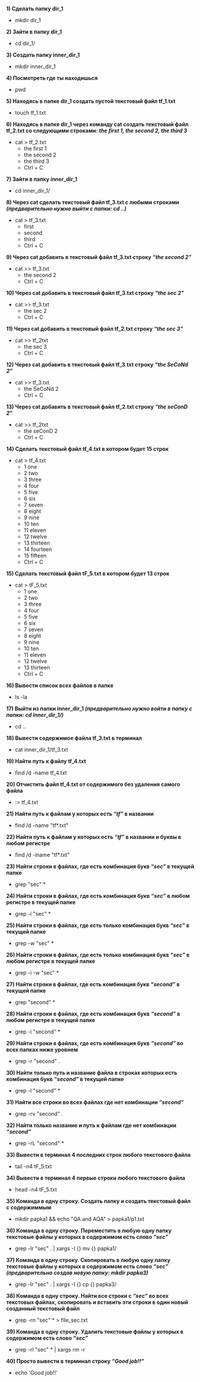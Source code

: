 **1) Сделать папку dir_1**
 - mkdir dir_1

**2) Зайти в папку dir_1**
- cd dir_1/

**3) Создать папку inner_dir_1**
- mkdir inner_dir_1

**4) Посмотреть где ты находишься**
- pwd

**5) Находясь в папке dir_1 создать пустой текстовый файл tf_1.txt**
- touch tf_1.txt

**6) Находясь в папке dir_1 через команду cat создать текстовый файл tf_2.txt со следующими строками: *the first 1, the second 2, the third 3***
- cat > tf_2.txt
  - the first 1
  - the second 2
  - the third 3
  - Ctrl + C

**7) Зайти в папку inner_dir_1**
- cd inner_dir_1/

**8) Через cat сделать текстовый файл tf_3.txt c любыми строками *(предварительно нужно выйти с папки: cd ..)***
- cat > tf_3.txt
  - first
  - second
  - third 
  - Ctrl + C

**9) Через cat добавить в текстовый файл tf_3.txt строку *“the second 2”***
- cat >> tf_3.txt
  - the second 2
  - Ctrl + C

**10) Через cat добавить в текстовый файл tf_3.txt строку *“the sec 2”***
- cat >> tf_3.txt
  - the sec 2
  - Ctrl + C

**11) Через cat добавить в текстовый файл tf_2.txt строку *“the sec 3”***
- cat >> tf_2txt
  - the sec 3
  - Ctrl + C

**12) Через cat добавить в текстовый файл tf_3.txt строку *“the SeCoNd 2”***
- cat >> tf_3.txt
  - the SeCoNd 2
  - Ctrl + C

**13) Через cat добавить в текстовый файл tf_2.txt строку *“the seConD 2”***
- cat >> tf_2txt
  - the seConD 2
  - Ctrl + C

**14) Сделать текстовый файл tf_4.txt в котором будет 15 строк** 
- cat > tf_4.txt
  - 1 one
  - 2 two
  - 3 three
  - 4 four
  - 5 five
  - 6 six
  - 7 seven
  - 8 eight
  - 9 nine
  - 10 ten
  - 11 eleven
  - 12 twelve
  - 13 thirteen
  - 14 fourteen
  - 15 fifteen
  - Ctrl + C

**15) Сделать текстовый файл tF_5.txt в котором будет 13 строк**
- cat > tF_5.txt
  - 1 one
  - 2 two
  - 3 three
  - 4 four
  - 5 five
  - 6 six
  - 7 seven
  - 8 eight
  - 9 nine
  - 10 ten
  - 11 eleven
  - 12 twelve
  - 13 thirteen
  - Ctrl + C

**16) Вывести список всех файлов в папке**
- ls -la

**17) Выйти из папки inner_dir_1 *(предварительно нужно войти в папку с папки: cd inner_dir_1/)***
- cd ..

**18) Вывести содержимое файла tf_3.txt в терминал**
- cat inner_dir_1/tf_3.txt

**19) Найти путь к файлу tf_4.txt**
- find /d -name tf_4.txt

**20) Отчистить файл tf_4.txt от содержимого без удаления самого файла**
- :> tf_4.txt

**21) Найти путь к файлам у которых есть  *“tf”* в названии**
- find /d -name "tf*.txt"

**22) Найти путь к файлам у которых есть  *“tf”* в названии и буквы в любом регистре**
- find /d -iname "tf*.txt"

**23) Найти строки в файлах, где есть комбинация букв *“sec”* в текущей папке**
- grep "sec" *

**24) Найти строки в файлах, где есть комбинация букв *“sec”* в любом регистре в текущей папке**
- grep -i "sec" *

**25) Найти строки в файлах, где есть только комбинация букв *“sec”* в текущей папке**
- grep -w "sec" *

**26) Найти строки в файлах, где есть только комбинация букв *“sec”* в любом регистре в текущей папке**
- grep -i -w "sec" *

**27) Найти строки в файлах, где есть комбинация букв *“second”* в текущей папке**
- grep "second" *

**28) Найти строки в файлах, где есть комбинация букв *“second”* в любом регистре в текущей папке**
- grep -i "second" *

**29) Найти строки в файлах, где есть комбинация букв *“second”* во всех папках ниже уровнем**
- grep -r "second" .

**30) Найти только путь и название файла в строках которых есть комбинация букв *“second”* в текущей папке**
- grep -l "second" *

**31) Найти все строки во всех файлах где нет комбинации *“second”***
- grep -rv "second" .

**32) Найти только название и путь к файлам где нет комбинации *“second”***
- grep -rL "second" *

**33) Вывести в терминал 4 последних строк любого текстового файла**
- tail -n4 tF_5.txt

**34) Вывести в терминал 4 первые строки любого текстового файла**
- head -n4 tF_5.txt

**35) Команда в одну строку. Создать папку и создать текстовый файл с содержиммым**
- mkdir papka1 && echo "QA and AQA" > papka1/p1.txt

**36) Команда в одну строку. Переместить в любую одну папку текстовые файлы у которых в содержимом есть слово *“sec”***
- grep -lr "sec" . | xargs -I {} mv {} papka1/

**37) Команда в одну строку. Скопировать в любую одну папку текстовые файлы у которых в содержимом есть слово *“sec”* *(предварительно создав новую папку: mkdir papka3)***
- grep -lr "sec" . | xargs -I {} cp {} papka3/

**38) Команда в одну строку. Найти все строки c *“sec”* во всех текстовых файлах, скопировать и вставить эти строки в один новый созданный текстовый файл**
- grep -rn "sec" * > file_sec.txt

**39) Команда в одну строку. Удалить текстовые файлы у которых в содержимом есть слово *“sec”***
- grep -rl "sec" * | xargs rm -r

**40) Просто вывести в терминал строку *“Good job!!”***
- echo 'Good job!!'
